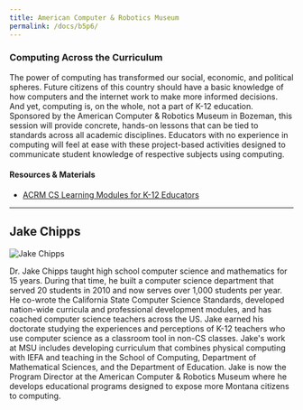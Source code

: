 ```yaml
---
title: American Computer & Robotics Museum
permalink: /docs/b5p6/
---
```


### Computing Across the Curriculum

The power of computing has transformed our social, economic, and political spheres. Future citizens of this country should have a basic knowledge of how computers and the internet work to make more informed decisions. And yet, computing is, on the whole, not a part of K-12 education. Sponsored by the American Computer & Robotics Museum in Bozeman, this session will provide concrete, hands-on lessons that can be tied to standards across all academic disciplines. Educators with no experience in computing will feel at ease with these project-based activities designed to communicate student knowledge of respective subjects using computing.

#### Resources & Materials
- [ACRM CS Learning Modules for K-12 Educators](https://docs.google.com/document/d/1-VFEjCjxmE5--HRzEfinU5auFqFFs1YoPObMnH4AQHE/edit?usp=sharing)

***

## Jake Chipps

![Jake Chipps](../tuesday/breakout5/images/chipps.jpg)

Dr. Jake Chipps taught high school computer science and mathematics for 15 years. During that time, he built a computer science department that served 20 students in 2010 and now serves over 1,000 students per year. He co-wrote the California State Computer Science Standards, developed nation-wide curricula and professional development modules, and has coached computer science teachers across the US. Jake earned his doctorate studying the experiences and perceptions of K-12 teachers who use computer science as a classroom tool in non-CS classes. Jake's work at MSU includes developing curriculum that combines physical computing with IEFA and teaching in the School of Computing, Department of Mathematical Sciences, and the Department of Education. Jake is now the Program Director at the American Computer & Robotics Museum where he develops educational programs designed to expose more Montana citizens to computing.
